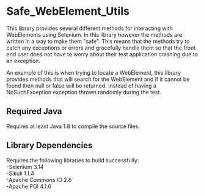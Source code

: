 # Safe_WebElement_Utils
This library provides several different methods for interacting with WebElements using Selenium. In this library however the methods are
written in a way to make them "safe". This means that the methods try to catch any exceptions or errors and gracefully handle them so
that the front end user does not have to worry about their test application crashing due to an exception. 

An example of this is when trying to locate a WebElement, this library provides methods that will search for the WebElement and if it
cannot be found then null or false will be returned. Instead of having a NoSuchException exception thrown randomly during the test.

## Required Java  
Requires at least Java 1.8 to compile the source files.

## Library Dependencies  
Requires the following libraries to build successfully:</br>
-Selenium 3.14</br>
-Sikuli 1.1.4</br>
-Apache Commons IO 2.6</br>
-Apache POI 4.1.0</br>
